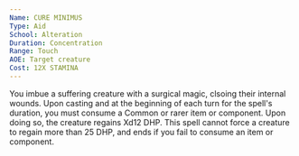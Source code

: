 ```yaml
---
Name: CURE MINIMUS
Type: Aid
School: Alteration
Duration: Concentration 
Range: Touch
AOE: Target creature
Cost: 12X STAMINA
---
```

You imbue a suffering creature with a surgical magic, clsoing their internal wounds. Upon casting and at the beginning of each turn for the spell's duration, you must consume a Common or rarer item or component. Upon doing so, the creature regains Xd12 DHP. This spell cannot force a creature to regain more than 25 DHP, and ends if you fail to consume an item or component.